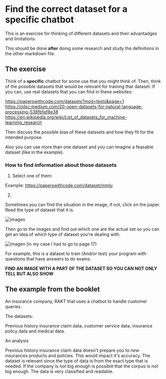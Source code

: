 # Find the correct dataset for a specific chatbot

This is an exercise for thinking of different datasets and their advantadges and limitations. 

This should be done __after__ doing some research and study the definitions in the other markdown file. 

## The exercise 

Think of a **specific** chatbot for some use that you might think of. Then, think of the possible datasets that would be relevant for training that dataset. If you can, use real datasets that you can find in these websites:

https://paperswithcode.com/datasets?mod=texts&page=1
https://odsc.medium.com/20-open-datasets-for-natural-language-processing-538fbfaf8e38
https://en.wikipedia.org/wiki/List_of_datasets_for_machine-learning_research

Then discuss the possible bias of these datasets and how they fit for the intended purpose.

Also you can use more than one dataset and you can imagine a feasable dataset (like in the example). 

### How to find information about those datasets

1) Select one of them: 

Example: https://paperswithcode.com/dataset/mmlu

2)

Sometimes you can find the situation in the image, if not, click on the paper. Read the type of dataset that it is. 

![imagen](https://github.com/user-attachments/assets/f980cdea-3b2d-4ff2-98e8-9e01c1779f80)

Then go to the images and find out which one are the actual set so you can get an idea of which type of dataset you're dealing with. 

![imagen](https://github.com/user-attachments/assets/14b03e36-6f0a-4a2a-9e89-361a0a802a23)
(in my case I had to go to page 17)

For example, this is a dataset to train (And/or test) your program with questions that have answers to do exams. 

**FIND AN IMAGE WITH A PART OF THE DATASET SO YOU CAN NOT ONLY TELL BUT ALSO SHOW**

## The example from the booklet

An insurance company, RAKT that uses a chatbot to handle customer queries.

The datasets:

Previous history insurance claim data, customer service data, insurance policy data and medical data. 

An analysis

Previous history insurance claim data doesn't prepare you to _new_ insurances products and policies. This would impact it's accuracy. The dataset is relevant since the type of data is from the exact type that is needed. If the company is not big enough is possible that the corpus is not big enough. The data is very classified and readable. 


